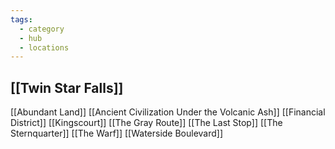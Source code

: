 ```yaml
---
tags:
  - category
  - hub
  - locations
---
```

## [[Twin Star Falls]]
[[Abundant Land]]
[[Ancient Civilization Under the Volcanic Ash]]
[[Financial District]]
[[Kingscourt]]
[[The Gray Route]]
[[The Last Stop]]
[[The Sternquarter]]
[[The Warf]]
[[Waterside Boulevard]]